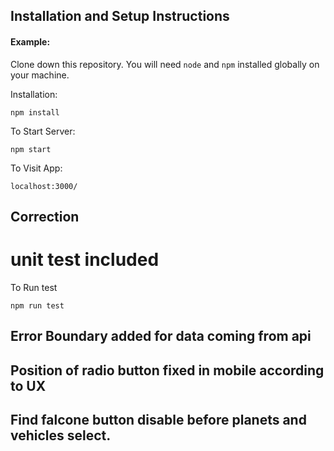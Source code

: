 ## Installation and Setup Instructions

#### Example:

Clone down this repository. You will need `node` and `npm` installed globally on your machine.

Installation:

`npm install`

To Start Server:

`npm start`

To Visit App:

`localhost:3000/`

## Correction

# unit test included

To Run test

`npm run test`

## Error Boundary added for data coming from api

## Position of radio button fixed in mobile according to UX

## Find falcone button disable before planets and vehicles select.
